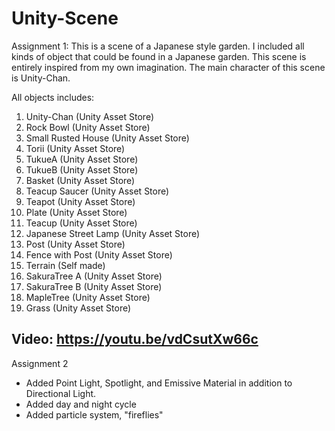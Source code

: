 # Unity-Scene

Assignment 1:
This is a scene of a Japanese style garden. I included all kinds of object that could be found in a Japanese garden. This scene is entirely inspired from my own imagination. The main character of this scene is Unity-Chan.

All objects includes:
1. Unity-Chan (Unity Asset Store)
2. Rock Bowl (Unity Asset Store)
3. Small Rusted House (Unity Asset Store)
4. Torii (Unity Asset Store)
5. TukueA (Unity Asset Store)
6. TukueB (Unity Asset Store)
7. Basket (Unity Asset Store)
8. Teacup Saucer (Unity Asset Store)
9. Teapot (Unity Asset Store)
10. Plate (Unity Asset Store)
11. Teacup (Unity Asset Store)
12. Japanese Street Lamp (Unity Asset Store)
13. Post (Unity Asset Store)
14. Fence with Post (Unity Asset Store)
15. Terrain (Self made)
16. SakuraTree A (Unity Asset Store)
17. SakuraTree B (Unity Asset Store)
18. MapleTree (Unity Asset Store)
19. Grass (Unity Asset Store)

Video: https://youtu.be/vdCsutXw66c
-------------------------------------------------------------------------------------------------------------------------------------------------------
Assignment 2
- Added Point Light, Spotlight, and Emissive Material in addition to Directional Light.
- Added day and night cycle
- Added particle system, "fireflies"
